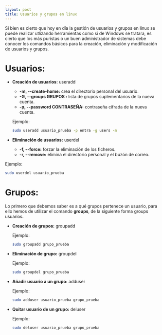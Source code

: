 ```yaml
---
layout: post
title: Usuarios y grupos en linux
---
```


Si bien es cierto que hoy en día la gestión de usuarios y grupos en linux se puede realizar utlizando herramientas como si de Windows se tratara, es cierto que los más puristas o un buen administrador de sistemas debe conocer los comandos básicos para la creación, eliminación y modificación de usuarios y grupos.

# Usuarios:
* **Creación de usuarios:** useradd
  * **-m, --create-home:** crea el directorio personal del usuario.
  * **-G, --groups GRUPOS :** lista de grupos suplementarios de la nueva cuenta.
  * **-p, --password CONTRASEÑA:** contraseña cifrada de la nueva cuenta.
  
  Ejemplo: 
  ``` bash
  sudo useradd usuario_prueba -p entra -g users -m
  ```
 * **Eliminación de usuarios:** userdel
   * **-f, --force:** forzar la eliminación de los ficheros.
   * **-r, --remove:** elimina el directorio personal y el buzón de correo.
   
  Ejemplo:
  ``` bash
  sudo userdel usuario_prueba
  ```
# Grupos:

Lo primero que debemos saber es a qué grupos pertenece un usuario, para ello hemos de utilizar el comando **groups**, de la siguiente forma groups usuarios.

* **Creación de grupos:** groupadd

  Ejemplo:
  ```bash
  sudo groupadd grupo_prueba
  ```
  
* **Eliminación de grupo:** groupdel

  Ejemplo:
  ``` bash
  sudo groupdel grupo_prueba
  ```
* **Añadir usuario a un grupo:** adduser
  
  Ejemplo:
  ```bash
  sudo adduser usuario_prueba grupo_prueba
  ```
  
* **Quitar usuario de un grupo:** deluser

  Ejemplo:
  ``` bash
  sudo deluser usuario_prueba grupo_prueba
  ```

